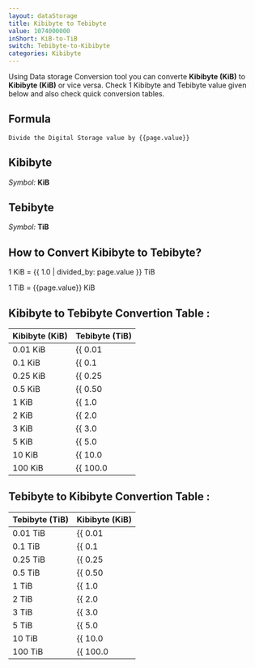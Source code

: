 ```yaml
---
layout: dataStorage
title: Kibibyte to Tebibyte
value: 1074000000
inShort: KiB-to-TiB
switch: Tebibyte-to-Kibibyte
categories: Kibibyte
---
```


Using Data storage Conversion tool you can converte **Kibibyte (KiB)** to **Kibibyte (KiB)** or vice versa. Check 1 Kibibyte and Tebibyte value given below and also check quick conversion tables.

## Formula
`Divide the Digital Storage value by {{page.value}}`

## Kibibyte
*Symbol:* **KiB**

## Tebibyte
*Symbol:* **TiB**

## How to Convert Kibibyte to Tebibyte?

1 KiB = {{ 1.0 | divided_by: page.value }} TiB

1 TiB = {{page.value}} KiB


## Kibibyte to Tebibyte Convertion Table :

| Kibibyte (KiB) | Tebibyte (TiB) |
| ---- | ---- |
| 0.01 KiB | {{ 0.01 | divided_by: page.value }} TiB |
| 0.1 KiB | {{ 0.1 | divided_by: page.value }} TiB |
| 0.25 KiB | {{ 0.25 | divided_by: page.value }} TiB |
| 0.5 KiB | {{ 0.50 | divided_by: page.value }} TiB |
| 1 KiB | {{ 1.0 | divided_by: page.value }} TiB |
| 2 KiB | {{ 2.0 | divided_by: page.value }} TiB |
| 3 KiB | {{ 3.0 | divided_by: page.value }} TiB |
| 5 KiB | {{ 5.0 | divided_by: page.value }} TiB |
| 10 KiB | {{ 10.0 | divided_by: page.value }} TiB |
| 100 KiB | {{ 100.0 | divided_by: page.value }} TiB |

## Tebibyte to Kibibyte Convertion Table :

| Tebibyte (TiB) | Kibibyte (KiB) |
| ---- | ---- |
| 0.01 TiB | {{ 0.01 | times: page.value }} KiB |
| 0.1 TiB | {{ 0.1 | times: page.value }} KiB |
| 0.25 TiB | {{ 0.25 | times: page.value }} KiB |
| 0.5 TiB | {{ 0.50 | times: page.value }} KiB |
| 1 TiB | {{ 1.0 | times: page.value }} KiB |
| 2 TiB | {{ 2.0 | times: page.value }} KiB |
| 3 TiB | {{ 3.0 | times: page.value }} KiB |
| 5 TiB | {{ 5.0 | times: page.value }} KiB |
| 10 TiB | {{ 10.0 | times: page.value }} KiB |
| 100 TiB | {{ 100.0 | times: page.value }} KiB |


<script>
document.getElementById('selectInput')[5].selected = true
document.getElementById('selectOutput')[17].selected = true
</script>
